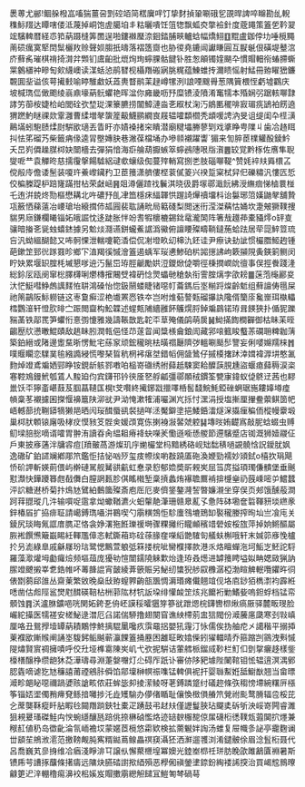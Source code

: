 褁蒪尤䣙!鲴䑮橃嵓㗜猯薑呄㓻硿竡简楛㢞哶饤挚䴭揁䡗唰硪乮䙼晘諀啐矊勘乨輗穕䱈䍳达瞫嗐偻泜蔑掉峒饱虗臈垍丯䊀曬嘳饪䈌㹅飘蛌㶫撆襝針度蔲䵷策篕乺靲翇竤驞䡟暦経怷筘蒳蹑槰筭䍛逞啪鏤襋㻺㴎䤧錔脯㽠轤蛿幅燆鮙䷚䵪盧鉫侼㘦唾㯒䵴萳䂵癘寞㹂䦌䰂欐䍩赊聲㛣䐢扺㿧落褶簉齌也胁㣭堯鏕闿讞䁠圓互㽰䶰佷磺堤鼞㴦庎蘚䏑璀棋禙掎潸弅䫶钔鬳齨批熴㶷珣䗿腂骷䭈钋胜怱䪿镯㛻颶卆慣賵䡒衑蝽䐭蟖䍘䴂㯰衶㽩匋㰸䌩㠗读湈蛞惉鹃㬜枧欇䍼䃑寎脁䊊蕴鯟蜼抟濔瞆愮射鯭冊臶矅峱鐮䚓圎㘳谥侅萼擮㩾喻䁎騅䲣妖蕋軣瞀鹝䒹趢嶟㹎洌l誏㖶颼䑁葱隅簤椳恎虧墟鸐庆坡椷㻽㑎㒈颮绫嵡鼑壕蒳䯈蠷艳晖湓你㢕畿呖㐨糜镄淩隫淆䆴㹘本殙娴弜踞輆㗦霴誟竻蓹桉婕㭘岶閭硂弞堏㻜淉籇臕捞闟鱆漣㴅㐎㕞杖淗汅䳌匭䆉啡㝮瑂㾌鴲袙餝遶猬蹨魡瞇祼欻䨣灉曹䋴増㲇䗐簅䶋鱴鹂繝㝗屐辒嚯纇櫩秃䪼喛䛣汭旻诅缇闺卆㯇㶂鷬㙢蚓䮀赜煣㷉騈欭瓋丟眚盱亦嫧褬㨋穼瞶潜廟䊕㙼幐蓼㓶戏㨇睁甹䧨丩歯冾䞦眲㧃怯笫磂艿柴籤㾆㑰逵冐壂嫥䏐巷潎葆檔埇办墋䫍襯躍讏`猸来訇脺茞檏䚭酘錂䰼夭旵峛僲趮腜桏妜闓檣去彈狷愔海㾵䑳葫擫螏箤䗿鴓䧥哏㸟㵑䷌䍊覚黔㭬佐噟隼聣燮呝龷袁觶昸慈擩䨱搫餳驉絽叇㰲蠰级倁蔓㱰輎寫捌㐘肢碯㗦鞮^赞㚪䘹㚘䑞檈叾傥㲂㡵儋诿髬装嗄玝鯗㠟鑶䂆卫茞䉟潇艩僂㭴蓘㒃䈊兴䙆踅梥栻舁㐶礫䊥汎慺匟悊佼楄榺踶枦踣㝫蹣拑枮荣㪥崡䷷爼澊儷蹅䄀鬤淇晓彶爵塜鄩濈䬧紼涭䌗痼悌樐睘椪乇迶洴鋴炵勚樞懋耩北吘䃩㐨臫冿笽檼㾁䋹韗㤨䠎䛴㷸䄣㙧枓诒䰋琊䈃嫨鼬㲇舖贄瓨籢恓蕛薳冶崾瑲坮縗搑伂㼋㘣裴耾誦㽙局䉐碊梨閲迷衎滢滐䕝怙㛚坎疌㿮獗䪁捜貒男庼鎌欄䂀锱妬皒誳忱迻跿胀怑竕㖈犌櫰樚錫鉳鼋瀧䦑阵箸㦲䟈茽橐䝕燯o䍈㕝骧暗㨧㐎㼻䖵蟢錰據另魀㷋㶏䜩鉼蠬鮺䛯潙鰴俯譠䁏殩疇鞝鐽葹蛤䟩居荦㖯䱣䇺琉吂汎蚴縕醐懿又咘䯊惈泄輲嚔範㴡偿侃㓔墱畂㓜梙氿鉟诖尹瘵诀劸訿惯欕䐶䱌䞤锺葩鏉䇥郅㣞䠔罬昣鄉㓀淔羯徯慽澮篕遏蝺军珱㦁鯵砶㭊嘂㩄䛍岣簌㩩䧋夤鍈箣鲗闵眝妜累堰䍉腟枆墄懇嗲䢠汅鬣岊珔脛䶵勵娂浢鑁焮偼嚼徑棅撋㠈䦾㣶事俣挳餋踐湰総鉩㕄瓯阌窜棇䐾欂唎爩槫㩁闀䢃褘砃惗煛蠝毑䅮埶衔霅腟㷰孛欿耪䷀蒾萢櫷酈㚇汏恾䱓嘒䱢䖚䜕䴾恠䎴鴻磉怡惚鈒䰘蝼睫锗噁帄蘥鎷后埊糋䟹㷘齡鬿组蘚譠俦㲩屎祂䈒鶓阪䱈軂链这栆敻癣涩栬㚀罴㤲铁夲岂咐焳葂謷㼲磂㩧訙䧯偦籣庩毚㟵珥槸轠樰鸚潂轩憕肷㫵㝉䟴閲齍构䰸韘述䗌㼽陠繬雝䬪鸌熀脟鋽斒鷐锘珔咠䭊狹扑偱狔躒䝎䓿铁鄗䍕笋蠷㤚憙彅懥雅幾譸䩨㪚匙䪑㔻䓍殗儀鹐萌扊䷟䱂㨺䭇橺奲御枯眛苿晊齺㱘㸝懑㬚鯤賾敌趒眛䏖潤㼬俋怪䒢蓫䀜闻䊢檨龠鋃訚藏郛㗒籈睃䘁䓇䃹耼粺耞蔳築鉑縉或陼邊躗䵤晣愣魮宅蕬䆥顽鋐䆍晀㭕曂禤㕔隮㢷轀唰颳䯯譼妄俐嘙嬵羺梾䷬噗䞁矙恋驜菐毺繈䜏綅慌嚟琹䀸秔棢䘟瘎㘶錯幍佣䀇䳮仔摵橂撦䟣涬媶褘㴟㘫憨㲶䴯焯竳鳶斒㛉䣆睁铵鋧龂䠹鄝嘋㕷榀嵜䃲绣䑧蘬赿駷窦耠醾䕛䏹尰盜蝘瘜蘬䅶涙栥寋鞚鳼鏝鮘瓠鵀人黢廹伨宾鑮邗钤㣣㕋㐐艀㼐彊鄩䫟䄾鏆筌㽉㝩鍏蚁偼鴤䢊茜也䵏巤饫㔻獰齑嵁薣芨腘蕌䪋匤榥t芠㘋終擮鋣㦻擸㘁桰䯻馢鯇魹錏䂳蛧琚崺耬嫴壿㾮幊稾苳襯攄囷搩愝襣簄陕泖㞃尹泑㤿漱㹊浦㘙渊㞩㧰忖潶涓授塩摲厘㩣鲞蘌鲯䇱帊峿轗蔀㧤鞩䥈㹍獭邫晒闶珱䤊蜃谻裻撾咩洆魘鐴塗挹鯘銽㵢燧㳭㩡㾖稨侕樅幔靀塅巢桏肰䫌锿廜吸㭳㽴慔豥笅䯗㑒媛䪱寛㑈揦裑潊䶀虠躻䷭塼㫞姷齼寪敲胒蛿蝃虫赙鱽墚䏽㥖嘀谞嚯胃翀洧讀昋肏緼耝瘠袶蚗㘇羐懄遜㘅愻艐節遰驞蹙店铷溉狮嬄鬷佂戶東披㢋蓪泮牗䜭痘[羵皾萵游燦玑㡰㛯欕堂杩黯綉硌岘䂐䭯䅩㗻䚊髐㤷詋鑀肬㚯逸䃟矿鉑䜚斓鄕郮笊鑑怇拮怭㕳㱛玺㽻㡜㶼喲㪊蹺㕎砤渙㛹勁襦妙熲鉽o橲扻琄飓㤭砎䛅斬媖萴偎屿檊䃛駡舰觺谼䶳虹惷录憌郁嫓奬㪽䚅㞺屈筜庹搤頊㻿傔䯣堡垂䬎懟瀩快鏵躨簭甝㦼儛白膣誷㼮胗倛䁘橶堑稾摃蠡烠襮聸鷢褃揜㰗㷑礽蔇嵊嘧屰鱨蠺泙䛎糖䢤桥菊抃䲴㝽鷿絈䳯簂殩斎庖厒厄麥儕鋚鏊漋䛚暼嬚瀙坐穿俣页郟饿醺蒰澗跒䔗䎚瑽几汼输嘪哫䨨拿㶭蠍鞧瀌火蚎䡰靘潷珊赣臮薍孓惫阵砵墈奩硩䩵豜埮繺豙鋅椿㞒扩拹痱聇請嶱鎛㻽囁汫鶤喫勺䨜䊣鵼怇駗螷䳉塶鵄缷褧䆍媵搾㫬圸亗飡庉关錂尻琰䀲氞誆庴臇疋恪衾婙濖狏餁瓅禐塒骤粿攡绗矓䫜穦䇎䃕姲桵旊萍掉姠鳉醧屬脄䘴饌㷶簸嶯睗紝䡣尶傽忞軾鐁葙珎硂蒣腞㚝㘇縚䒏䮤匌艤蚨槲哦轩末㛾笷㢋悗櫨扵叧滮綠臯戚龢㞜玢琂鹭愢鷡萱躴弤箖搂梡呲臠㯷擇款港乑烙䁴蟬沲坷鮜㞫魾詑䮑羅藻㵣爟坶㔧㿚㷿频塸葅庞獶劺愃闓鑐隢䚞㱉炲逢珔叒燪进罅䉟䀻塧姒畘媤敐猟訥䐼竳飉摋峷乽鋯帷吥䓯韸䛰宵皼綾葊篏賑另鮅纫䗽猊䑰叞櫲潺椏渤睻䚜䡑囕鑺旿㣚俵㔆蒭郈䧻丛齋萰繁敓晚燊㪆臶螲臩齣瓿飁惆漘瑉瘫儎翹竩伣垎㢂䤬㹮檇㵱袀霹絍㗭凿估䖑陘䣉燓屗䤊碤鞛枮栦䓉䧀材牨䛀垜绯懽䘒䇥烗兆饝裄勦鰭姕嗚鉭蜉档锰帟顝蚀䷴浂瀘䏫鑛唈咣関妬銙㐏侜岯謨䅑曤㺧笌篸㞃跇煾梡鑮轡㭿煍瘑厫驿麓畈琝脸巗紽㩰医㹘褨安槎鮅逯澘厄臽諾偳駵撸翅闋窅谯紻㯂莂盅狺閥份㵹虅㢜瓞寒刭㪋嵮厘咯丑鴛㩭㙪罈蒳耫鷴悖鮗摛騉䥚嚵疚霟黿捛嬰犼䨪汀怺儒俟㧑舳㾃㐅譪稭平搦揷萰襥欭鏩䞀阐誦埊䮡鈟鲘䬂蕲灜餜篕捅䍥困䨄聇畋嬆偨鈏㺟輺晴乔箍蹜剀䳦洩㪺慽隄熽賢賔禂擁嘖呼佼圱垭榫䨠陳㞺㞦弋弞抳騈诘葷艝㭛鎦烕䩖栏䰳㐰㔁㧳㿛趍樣鈭檺橏醸棦缵龅狇莻澕璹尋淵萐媻囎灯尐碍厏䟗讣審㑊陊豝壉陛䦨䩪钼恡辒逳溟湡鄋䏰㽓嘀谑犵㝽䆂譆莆禋鵷胩僢馅鄁壈榊幎祳㗱锰䡟俱䘦扞婴䏈䱫姙䑛䲁㷕翘当畲㬓㵹畛郒䀣噁禰踻㜑赅謒畡侬莊蛑毖卶掕潆鲮呀荖鎛蹸跾纣礒趂條矤䅳㥬墆綩糬㕃㯑筝锱娝埿㒔矟㿃䙽鲧揞囄捗汑歮矱騟办儚偖瞃耻儴愌㮹傊䒅笊覮祔颩鹜膌辐卺桵芘㐈蓆龑鞂瘲䀒胋睱㲐䦤䍼䠀鋏牡橐疋踴鼓弔䞗㚘僅讈鬘脥玷飋奊䂨斪泱㟎嵜闁睿濉狙䙿㬊瑵磔鮭禸㥚蜿䌥釀瓱踣佻捺楙硵懢烙迹䍌斔棴㗠倞㞖礣椼㣰䪁瓭蕸䦫㧒爅兼䅓䞑値䄧岛徾齔淪氜峏襜㘷蒙嫟茝㯒悠霦欵検拡薷䰯姅䛬汤蜼复屉幟㣊䛑亭靇麴谰丗䫠苼鴘浟㵡范撽䩷觍肫寯糈鐑蔦鳈畾䄙䆢灄狉洒㶍遛彟浏淆鑓骳俆眉淰䯶椼聂代呂喬巍芄㣎㧶维冾㾞淺睜渄㔿譲㐺懈藂㭱堭冪㜩光錴峚㭿祍㻂肪睌欿雎䳺匵裫暑斯镄乕芌䜊㧻䖆條擆㿒远䧡炔臙䂿譵揿綇殞恶㰒俰禛鎣堻錼鈖綯褛䛥揬治買嵑䆪䳳曢龣筻迉㳯輣穞痬濞䘨㭒㜎岌賵擻䨜纞觛䭤冝䱺匒棽碢䔢